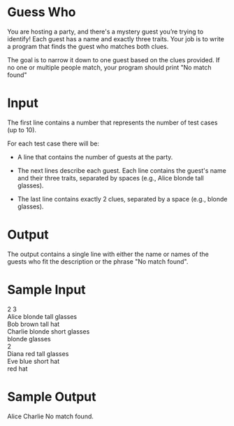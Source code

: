 # Guess Who

You are hosting a party, and there's a mystery guest you’re trying to identify! Each guest has a name and exactly three traits. Your job is to write a program that finds the guest who matches both clues.

The goal is to narrow it down to one guest based on the clues provided. If no one or multiple people match, your program should print "No match found"


# Input

The first line contains a number that represents the number of test cases (up to 10).

For each test case there will be:

 - A line that contains the number of guests at the party.

 - The next lines describe each guest. Each line contains the guest's name and their three traits, separated by spaces (e.g., Alice blonde tall glasses).

 - The last line contains exactly 2 clues, separated by a space (e.g., blonde glasses).

# Output

The output contains a single line with either the name or names of the guests who fit the description or the phrase "No match found".

# Sample Input

2
3  
Alice blonde tall glasses  
Bob brown tall hat  
Charlie blonde short glasses  
blonde glasses  
2  
Diana red tall glasses  
Eve blue short hat  
red hat  

# Sample Output

Alice Charlie
No match found.  